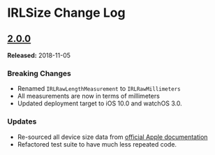# IRLSize Change Log

## [2.0.0](https://github.com/detroit-labs/IRLSize/releases/tag/2.0.0)
**Released:** 2018-11-05

### Breaking Changes
  - Renamed `IRLRawLengthMeasurement` to `IRLRawMillimeters`
  - All measurements are now in terms of millimeters
  - Updated deployment target to iOS 10.0 and watchOS 3.0.

### Updates
  - Re-sourced all device size data from [official Apple documentation](https://developer.apple.com/accessories)
  - Refactored test suite to have much less repeated code.

